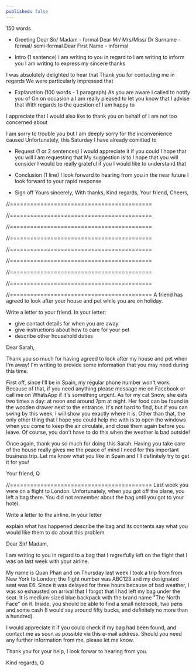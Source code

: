 ```yaml
---
published: false
---
```

150 words

- Greeting
Dear Sir/ Madam - formal
Dear Mr/ Mrs/Miss/ Dr Surname - formal/ semi-formal
Dear First Name - informal

- Intro (1 sentence)
I am writing to you in regard to
I am writing to inform you
I am writing to express my sincere thanks

I was absolutely delighted to hear that
Thank you for contacting me in regards
We were particularly impressed that

- Explanation (100 words - 1 paragraph) 
As you are aware
I called to notify you of
On on occasion a
I am really pleased to let you know that
I advise that
With regards to the question of
I am happy to

I appreciate that
I would also like to thank you on behalf of
I am not too concerned about

I am sorry to trouble you but
I am deeply sorry for the inconvenience caused
Unfortunately, this Saturday I have already comitted to

- Request (1 or 2 sentences)
I would appreciate it if you could
I hope that you will
I am requesting that
My suggestion is to
I hope that you will consider
I would be really grateful if you
I would like to understand that

- Conclusion (1 line)
I look forward to hearing from you in the near future
I look forward to your rapid response

- Sign off
Yours sincerely,
With thanks,
Kind regards,
Your friend,
Cheers,

//==========================================
<!-- You had a very good experience in a local restaurant with your family. Write a letter to a newspaper to tell them about it, describe what you liked about it, and why you think the restaurant is worth visiting.

Dear Sir/Madam,

I am writing to inform you about the excellent service that I recently received at the Pizza Italiana restaurant.

As you may know, this is a new restaurant that opened last month and as far as I know, it is the only Italians-owned in our town. I am happy to let you know that the quality of the food is excellent. Having been to Italy several times before, I knew what authentic Italian cuisine is supposed to taste like ; it is certainly not an easy standard to adhere to. Pizza Italiana did not disappoint in this regard, serving only the most freshly-baked pizzas and homemade pasta. Additionally, the ambiance when I was there was pleasant with classical Italian music, making it an ideal spot for romantic evenings.

I would appreciate it if you could publish my review of the restaurant so that more people know and have a chance to try Italian cuisine right in the heart of Hanoi.

Kind regards !-->

//==========================================
<!-- A friend wants to spend a four-week holiday in your country and has written asking for advice about the trip. Write a letter to your friend. In your letter: offer to find somewhere to stay, give advice about what to do, give information about what clothes to bring.

Dear Mark,

I was absolutely delighted to hear that you are able to finally come and visit Vietnam this Christmas. Since this will be your first time here, I'd like to offer you some pieces of advice to best prepare for it.

First of all, I advise you to look for accommodations near the West Lake area. They are near the downtown area, where most of the activities are, yet distant enough from the city center for you to not be bothered by the constant traffic noise. Next, as you may know, winter in Hanoi can get quite cold and windy. Thus, I suggest bringing warm clothes and a pair of ear warmers since you will likely be walking or commuting by motorbike a lot.

If you are interested in exploring authentic Vietnamese cuisine, please find a list of my favorite places attached; I can't wait to take you to some of them! There's also a famous beach an hour away from Hanoi that I can take you to on the weekend. Would that be something that you'll be interested in?

I look forward to seeing you!

Your friend, !-->

//==========================================
<!-- You will move to a new city because of your work. Ask some friends who live there for help finding accommodation. Tell them where you would like to live. Tell them the type of accommodation you are looking for.

Dear Alice,

I'm really excited to let you know that I'll be relocating to New York at the end of November for work. Knowing that you've already been there for more than five years, I thought I'd ask you for some pieces of advice on finding a suitable place to live!

First off, I live by myself, so realistically I don't need anything more than a single bedroom and ideally a proper kitchen. My budget is around $2,000, which I'm aware is not a lot for New York; because of this, I'm more than willing to live in a shared space. My two main priorities are a safe neighborhood and close proximity to a subway station. Anything better than this is an added bonus for me as you know I live quite simply and frugally.

Based on the information that I gave, which area of the city would you suggest I look into? Additionally, are there any websites or online groups that I should join for further information? Can't wait to hear your from you!

Your friend, !-->

//==========================================
<!-- You hired a car from a rental company and while you were driving on holiday, you have a small accident. You will have to write a report to the company to explain it. You need to explain the following:
1. Where you hired it and when? 2. Describe how the accident happened? 3. What you did after the accident?

Dear Sir/Madam,

I am writing to inform you about a minor accident that has occured to the vehicle I rented from your company.

The accident happened at around 5pm, yesterday afternoon, August the 20th. At the intersection between Main Street and Market Street, I was slowly decelerating to stop for the red light when all of a sudden the delivery person behind me decided to run the light. As he went through the tiny gap between my car and the sidewalk, his bike made contact and left a scratch on the vehicle.

The damage is minor but I thought it was something I should let you know. The person who caused the damage unfortunately did not stop to check on it, but I managed to get his plate number on the dash cam. Please let me know if you need the footage or anything else from me. I am sorry for any inconvenience caused.

Kind regards, !-->

//==========================================
<!-- You asked the bank for a new chequebook two weeks ago but you haven’t received anything. Write a letter to the manager complaining about the service. Say how and when you ordered the chequebook. Tell them when you need the chequebook by and ask the manager to send it to you before this date.

Dear Sir/Madam,

I am writing to you in regard to the chequebook request I have made two weeks ago. As of today, I still have not received it and I would like to ask for an update and an explanation for this delay.

I have submitted all of the necessary forms on August 20th via your web portal, which said that the chequebook would be delivered in seven business days. At the beginning of last week (eight business days after my first request), I have called your customer service and received the answer that there was a server error and that I would receive it within the next five days. However, today after two weeks, I still have not had it delivered to me.

I am requesting that the chequebook delivered to me as soon as possible as I need it for a very important housing payment. The deadline of the payment is approaching and I cannot afford to wait any longer.

With thanks, !-->

//==========================================
<!-- Write a letter to complain about a dangerous situation when some adolescents let their dogs run wild in public.

Dear Sir/Madam,

I am writing to the director board of Hyde Park in regard to an incident involving an irresponsible group of dog owners at your park that happened this morning, August 20th.

At around 9 AM, I was leisurely strolling in the park as usual when I heard some loud, chaotic dog barking. Soon I realized there were three unleashed bull dogs chasing each other around the flower garden area. Given that this is an aggressive dog breed, many people in the park were disturbed by their uncontrolled presence. It took me another moment to locate the dog owners, who were a group of teenagers. After a few people and I tried to convince them to leash the dogs, they finally complied.

As a frequent visiter of your park, I hope that you will consider putting more warnings in the park that no unleased big dogs should be allowed. These types of dogs can be very dangerous to everyone, especially those who cannot defend themselves such as young kids or the elderly.

Kind regards, !-->

//==========================================
<!--You have a friend who is about to go to a university, and he wants you to suggest to him on which course to take – philosophy, in which he is very interested, or computer science, which offers better job prospects

Hi Mark!

I am so happy to hear from you again and to know that you are about to start your first year of university! It's been while since I was last in school, but I do have some pieces of advice regarding the two courses you are thinking about.

First off, please remember that the first year is a chance for you to explore your interests, so don't feel too pressured to settle on the right path this early on. Now, having taken both of those courses, I can assure that you can't go wrong with either of them. In fact, I would suggest taking both if your schedule allows it. "Introduction to computer science" when I took it was a very fun class with medium workload, and a final project where I got to build my own web page. On the other hand, "Introduction to philosophy" with Dr. Burns was truly a challenging class that challenged my world view and introduced me to many great philosophers and their outlook on life. Please note that it is a very reading-intensive course, but you probably already know this given that you've always been interested in the subject.

Lastly, I just want to close off by saying that while you should feel free to explore and take as many interesting courses as you want, I strongly suggest thinking about doing a major in computer science. As you may know, it offers by far the best job prospects at the moment, and I honestly think the trend will continue in the future.

Anyways, that was just my two cents. I'm confident that you'll be able to choose wisely and have a great time there. Congratulations once again for getting into university, and if you have any other questions, please let me know!

Your friend,
!-->

//==========================================
<!--
A friend has asked you to babysit on Saturday night and wants to know how much you charge per hour. Unfortunately, you already have a commitment this Saturday and cannot babysit. However, you hope they will use your service in future.
Write a letter to your friend explaining that you are not able to babysit this Saturday. Explain what your fee for the service is.

Hi Mark,

I am writing in regards to your request for me to come and babysit your children on Saturday night.

Thank you so much for contacting me! Unfortunately, I won't be available this entire weekend since I'm preparing for my finals. But anyways, I thought it'd be a good idea to let you know more about my availability for future reference.

Since I have school in the morning, I can babysit from 3pm until 9pm. I usually ask for a 2 to 3 days advance notice so that I can plan ahead. I charge on an hourly basis: $15 an hour, and if I need to commute for more than 15 minutes to get there, that'll be an extra $5. I usually don't accept any home that is more than 30 minutes away from where I live.

I think that's about it! Thank you so much once again for remembering that I offer this service. I hope you will find someone to take care of your kids for your night out.

Your friend,
!-->

//==========================================
A friend has agreed to look after your house and pet while you are on holiday.

Write a letter to your friend. In your letter:
- give contact details for when you are away
- give instructions about how to care for your pet
- describe other household duties

Dear Sarah,

Thank you so much for having agreed to look after my house and pet when I'm away! I'm writing to provide some information that you may need during this time.

First off, since I'll be in Spain, my regular phone number won't work. Because of that, if you need anything please message me on Facebook or call me on WhatsApp if it's something urgent. As for my cat Snow, she eats two times a day: at noon and around 7pm at night. Her food can be found in the wooden drawer next to the entrance. It's not hard to find, but if you can swing by this week, I will show you exactly where it is. Other than that, the only other thing that I hope you could help me with is to open the windows when you come to keep the air circulate, and close them again before you leave. Of course, you don't have to do this when the weather is bad outside!

Once again, thank you so much for doing this Sarah. Having you take care of the house really gives me the peace of mind I need for this important business trip. Let me know what you like in Spain and I'll definitely try to get it for you!

Your friend,
Q

//==========================================
Last week you were on a flight to London. Unfortunately, when you got off the plane, you left a bag there. You did not remember about the bag until you got to your hotel.

Write a letter to the airline. In your letter

explain what has happened
describe the bag and its contents
say what you would like them to do about this problem

Dear Sir/ Madam,

I am writing to you in regard to a bag that I regretfully left on the flight that I was on last week with your airline.

My name is Quan Phan and on Thursday last week I took a trip from from New York to London; the flight number was ABC123 and my designated seat was E6. Since it was delayed for three hours because of bad weather, I was so exhausted on arrival that I forgot that I had left my bag under the seat. It is medium-sized blue backpack with the brand name "The North Face" on it. Inside, you should be able to find a small notebook, two pens and some cash (I would say around fifty bucks, and definitely no more than a hundred).

I would appreciate it if you could check if my bag had been found, and contact me as soon as possible via this e-mail address. Should you need any further information from me, please let me know.

Thank you for your help, I look forwar to hearing from you.

Kind regards,
Q
